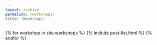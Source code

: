 ```yaml
---
layout: archive
permalink: /workshops/
title: "Workshops"
---
```


<div class="tiles">
{% for workshop in site.workshops %}
	{% include post-list.html %}
{% endfor %}
</div><!-- /.tiles -->